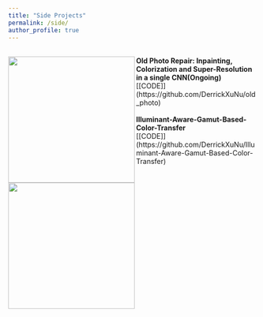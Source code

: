 ```yaml
---
title: "Side Projects"
permalink: /side/
author_profile: true
---
```

<br>
<img align="left" width="256" height="256" src="https://derrickxunu.github.io/files/OLD_PHOTO.PNG">
<b>Old Photo Repair: Inpainting, Colorization and Super-Resolution in a single CNN(Ongoing)</b> <br> 
[[CODE]](https://github.com/DerrickXuNu/old_photo) <br>


<br>
<img align="left" width="256" height="256" src="https://derrickxunu.github.io/files/COLOR20.PNG">
<b>Illuminant-Aware-Gamut-Based-Color-Transfer</b> <br> 
[[CODE]](https://github.com/DerrickXuNu/Illuminant-Aware-Gamut-Based-Color-Transfer) <br>